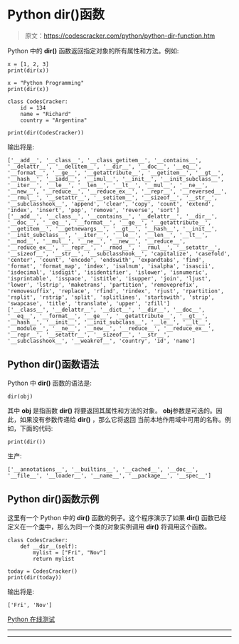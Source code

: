 # Python dir()函数

> 原文：<https://codescracker.com/python/python-dir-function.htm>

Python 中的 **dir()** 函数返回指定对象的所有属性和方法。例如:

```
x = [1, 2, 3]
print(dir(x))

x = "Python Programming"
print(dir(x))

class CodesCracker:
    id = 134
    name = "Richard"
    country = "Argentina"

print(dir(CodesCracker))
```

输出将是:

```
['__add__', '__class__', '__class_getitem__', '__contains__', '__delattr__', '__delitem__', '__dir__', '__doc__', '__eq__', '__format__', '__ge__', '__getattribute__', '__getitem__', '__gt__', '__hash__', '__iadd__', '__imul__', '__init__', '__init_subclass__', '__iter__', '__le__', '__len__', '__lt__', '__mul__', '__ne__', '__new__', '__reduce__', '__reduce_ex__', '__repr__', '__reversed__', '__rmul__', '__setattr__', '__setitem__', '__sizeof__', '__str__', '__subclasshook__', 'append', 'clear', 'copy', 'count', 'extend', 'index', 'insert', 'pop', 'remove', 'reverse', 'sort']
['__add__', '__class__', '__contains__', '__delattr__', '__dir__', '__doc__', '__eq__', '__format__', '__ge__', '__getattribute__', '__getitem__', '__getnewargs__', '__gt__', '__hash__', '__init__', '__init_subclass__', '__iter__', '__le__', '__len__', '__lt__', '__mod__', '__mul__', '__ne__', '__new__', '__reduce__', '__reduce_ex__', '__repr__', '__rmod__', '__rmul__', '__setattr__', '__sizeof__', '__str__', '__subclasshook__', 'capitalize', 'casefold', 'center', 'count', 'encode', 'endswith', 'expandtabs', 'find', 'format', 'format_map', 'index', 'isalnum', 'isalpha', 'isascii', 'isdecimal', 'isdigit', 'isidentifier', 'islower', 'isnumeric', 'isprintable', 'isspace', 'istitle', 'isupper', 'join', 'ljust', 'lower', 'lstrip', 'maketrans', 'partition', 'removeprefix', 'removesuffix', 'replace', 'rfind', 'rindex', 'rjust', 'rpartition', 'rsplit', 'rstrip', 'split', 'splitlines', 'startswith', 'strip', 'swapcase', 'title', 'translate', 'upper', 'zfill']
['__class__', '__delattr__', '__dict__', '__dir__', '__doc__', '__eq__', '__format__', '__ge__', '__getattribute__', '__gt__', '__hash__', '__init__', '__init_subclass__', '__le__', '__lt__', '__module__', '__ne__', '__new__', '__reduce__', '__reduce_ex__', '__repr__', '__setattr__', '__sizeof__', '__str__', '__subclasshook__', '__weakref__', 'country', 'id', 'name']
```

## Python dir()函数语法

Python 中 **dir()** 函数的语法是:

```
dir(obj)
```

其中 **obj** 是指函数 **dir()** 将要返回其属性和方法的对象。 **obj**参数是可选的。因此，如果没有参数传递给 **dir()** ，那么它将返回 当前本地作用域中可用的名称。例如，下面的代码:

```
print(dir())
```

生产:

```
['__annotations__', '__builtins__', '__cached__', '__doc__', '__file__', '__loader__', '__name__', '__package__', '__spec__']
```

## Python dir()函数示例

这里有一个 Python 中的 **dir()** 函数的例子。这个程序演示了如果 **__dir__()** 函数已经定义在一个[类](/python/python-classes-objects.htm)中，那么为同一个类的对象实例调用 **dir()** 将调用这个函数。

```
class CodesCracker:
    def __dir__(self):
        mylist = ["Fri", "Nov"]
        return mylist

today = CodesCracker()
print(dir(today))
```

输出将是:

```
['Fri', 'Nov']
```

[Python 在线测试](/exam/showtest.php?subid=10)

* * *

* * *